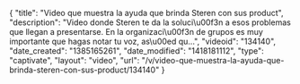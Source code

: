 {
    "title": "Video que muestra la ayuda que brinda Steren con sus product",
    "description": "Video donde Steren te da la soluci\u00f3n a esos problemas que llegan a presentarse. En la organizaci\u00f3n de grupos es muy importante que hagas notar tu voz, as\u00ed qu...",
    "videoid": "134140",
    "date_created": "1385165261",
    "date_modified": "1418181112",
    "type": "captivate",
    "layout": "video",
    "url": "\/v\/video-que-muestra-la-ayuda-que-brinda-steren-con-sus-product\/134140"
}
